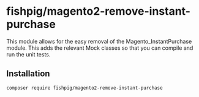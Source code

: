 # fishpig/magento2-remove-instant-purchase

This module allows for the easy removal of the Magento_InstantPurchase module. This adds the relevant Mock classes so that you can compile and run the unit tests.

## Installation
    composer require fishpig/magento2-remove-instant-purchase
